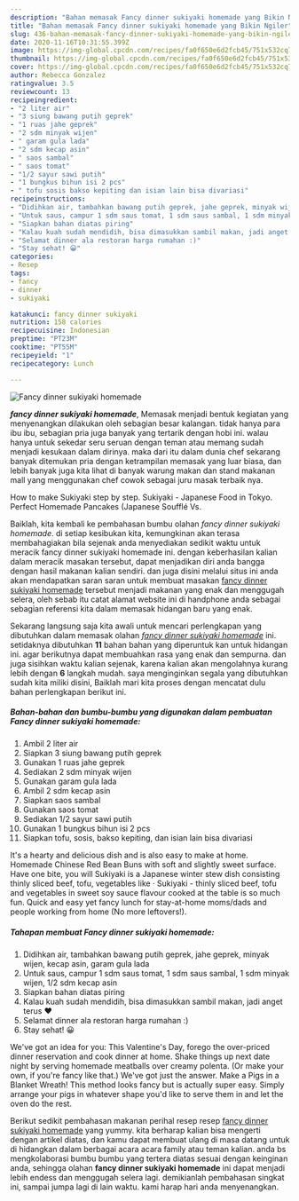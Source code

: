 ```yaml
---
description: "Bahan memasak Fancy dinner sukiyaki homemade yang Bikin Ngiler"
title: "Bahan memasak Fancy dinner sukiyaki homemade yang Bikin Ngiler"
slug: 436-bahan-memasak-fancy-dinner-sukiyaki-homemade-yang-bikin-ngiler
date: 2020-11-16T10:31:55.399Z
image: https://img-global.cpcdn.com/recipes/fa0f650e6d2fcb45/751x532cq70/fancy-dinner-sukiyaki-homemade-foto-resep-utama.jpg
thumbnail: https://img-global.cpcdn.com/recipes/fa0f650e6d2fcb45/751x532cq70/fancy-dinner-sukiyaki-homemade-foto-resep-utama.jpg
cover: https://img-global.cpcdn.com/recipes/fa0f650e6d2fcb45/751x532cq70/fancy-dinner-sukiyaki-homemade-foto-resep-utama.jpg
author: Rebecca Gonzalez
ratingvalue: 3.5
reviewcount: 13
recipeingredient:
- "2 liter air"
- "3 siung bawang putih geprek"
- "1 ruas jahe geprek"
- "2 sdm minyak wijen"
- " garam gula lada"
- "2 sdm kecap asin"
- " saos sambal"
- " saos tomat"
- "1/2 sayur sawi putih"
- "1 bungkus bihun isi 2 pcs"
- " tofu sosis bakso kepiting dan isian lain bisa divariasi"
recipeinstructions:
- "Didihkan air, tambahkan bawang putih geprek, jahe geprek, minyak wijen, kecap asin, garam gula lada"
- "Untuk saus, campur 1 sdm saus tomat, 1 sdm saus sambal, 1 sdm minyak wijen, 1/2 sdm kecap asin"
- "Siapkan bahan diatas piring"
- "Kalau kuah sudah mendidih, bisa dimasukkan sambil makan, jadi anget terus ❤️"
- "Selamat dinner ala restoran harga rumahan :)"
- "Stay sehat! 😀"
categories:
- Resep
tags:
- fancy
- dinner
- sukiyaki

katakunci: fancy dinner sukiyaki 
nutrition: 158 calories
recipecuisine: Indonesian
preptime: "PT23M"
cooktime: "PT55M"
recipeyield: "1"
recipecategory: Lunch

---
```



![Fancy dinner sukiyaki homemade](https://img-global.cpcdn.com/recipes/fa0f650e6d2fcb45/751x532cq70/fancy-dinner-sukiyaki-homemade-foto-resep-utama.jpg)

<b><i>fancy dinner sukiyaki homemade</i></b>, Memasak menjadi bentuk kegiatan yang menyenangkan dilakukan oleh sebagian besar kalangan. tidak hanya para ibu ibu, sebagian pria juga banyak yang tertarik dengan hobi ini. walau hanya untuk sekedar seru seruan dengan teman atau memang sudah menjadi kesukaan dalam dirinya. maka dari itu dalam dunia chef sekarang banyak ditemukan pria dengan ketrampilan memasak yang luar biasa, dan lebih banyak juga kita lihat di banyak warung makan dan stand makanan mall yang menggunakan chef cowok sebagai juru masak terbaik nya.

How to make Sukiyaki step by step. Sukiyaki - Japanese Food in Tokyo. Perfect Homemade Pancakes (Japanese Soufflé Vs.

Baiklah, kita kembali ke pembahasan bumbu olahan <i>fancy dinner sukiyaki homemade</i>. di setiap kesibukan kita, kemungkinan akan terasa membahagiakan bila sejenak anda menyediakan sedikit waktu untuk meracik fancy dinner sukiyaki homemade ini. dengan keberhasilan kalian dalam meracik masakan tersebut, dapat menjadikan diri anda bangga dengan hasil makanan kalian sendiri. dan juga disini melalui situs ini anda akan mendapatkan saran saran untuk membuat masakan <u>fancy dinner sukiyaki homemade</u> tersebut menjadi makanan yang enak dan menggugah selera, oleh sebab itu catat alamat website ini di handphone anda sebagai sebagian referensi kita dalam memasak hidangan baru yang enak.


Sekarang langsung saja kita awali untuk mencari perlengkapan yang dibutuhkan dalam memasak olahan <u><i>fancy dinner sukiyaki homemade</i></u> ini. setidaknya dibutuhkan <b>11</b> bahan bahan yang diperuntuk kan untuk hidangan ini. agar berikutnya dapat membuahkan rasa yang enak dan sempurna. dan juga sisihkan waktu kalian sejenak, karena kalian akan mengolahnya kurang lebih dengan <b>6</b> langkah mudah. saya menginginkan segala yang dibutuhkan sudah kita miliki disini, Baiklah mari kita proses dengan mencatat dulu bahan perlengkapan berikut ini.

<!--inarticleads1-->

##### Bahan-bahan dan bumbu-bumbu yang digunakan dalam pembuatan Fancy dinner sukiyaki homemade:

1. Ambil 2 liter air
1. Siapkan 3 siung bawang putih geprek
1. Gunakan 1 ruas jahe geprek
1. Sediakan 2 sdm minyak wijen
1. Gunakan  garam gula lada
1. Ambil 2 sdm kecap asin
1. Siapkan  saos sambal
1. Gunakan  saos tomat
1. Sediakan 1/2 sayur sawi putih
1. Gunakan 1 bungkus bihun isi 2 pcs
1. Siapkan  tofu, sosis, bakso kepiting, dan isian lain bisa divariasi


It&#39;s a hearty and delicious dish and is also easy to make at home. Homemade Chinese Red Bean Buns with soft and slightly sweet surface. Have one bite, you will Sukiyaki is a Japanese winter stew dish consisting thinly sliced beef, tofu, vegetables like · Sukiyaki - thinly sliced beef, tofu and vegetables in sweet soy sauce flavour cooked at the table is so much fun. Quick and easy yet fancy lunch for stay-at-home moms/dads and people working from home (No more leftovers!). 

<!--inarticleads2-->

##### Tahapan membuat Fancy dinner sukiyaki homemade:

1. Didihkan air, tambahkan bawang putih geprek, jahe geprek, minyak wijen, kecap asin, garam gula lada
1. Untuk saus, campur 1 sdm saus tomat, 1 sdm saus sambal, 1 sdm minyak wijen, 1/2 sdm kecap asin
1. Siapkan bahan diatas piring
1. Kalau kuah sudah mendidih, bisa dimasukkan sambil makan, jadi anget terus ❤️
1. Selamat dinner ala restoran harga rumahan :)
1. Stay sehat! 😀


We&#39;ve got an idea for you: This Valentine&#39;s Day, forego the over-priced dinner reservation and cook dinner at home. Shake things up next date night by serving homemade meatballs over creamy polenta. (Or make your own, if you&#39;re fancy like that.) We&#39;ve got just the answer. Make a Pigs in a Blanket Wreath! This method looks fancy but is actually super easy. Simply arrange your pigs in whatever shape you&#39;d like to serve them in and let the oven do the rest. 

Berikut sedikit pembahasan makanan perihal resep resep <u>fancy dinner sukiyaki homemade</u> yang yummy. kita berharap kalian bisa mengerti dengan artikel diatas, dan kamu dapat membuat ulang di masa datang untuk di hidangkan dalam berbagai acara acara family atau teman kalian. anda bs mengkolaborasi bumbu bumbu yang tertera diatas sesuai dengan keinginan anda, sehingga olahan <b>fancy dinner sukiyaki homemade</b> ini dapat menjadi lebih endess dan menggugah selera lagi. demikianlah pembahasan singkat ini, sampai jumpa lagi di lain waktu. kami harap hari anda menyenangkan.
